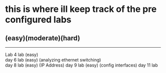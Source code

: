 # this is where ill keep track of the pre configured labs    
## (easy)(moderate)(hard)

---
Lab 4 lab (easy)  
day 6 lab (easy)  (analyzing ethernet switching)  
day 8 lab (easy) (IP Address)
day 9 lab (easy) (config interfaces)
day 11 lab
